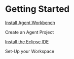 # Getting Started



[Install Agent.Workbench](/01_getting-started/install-agentworkbench.md)

Create an Agent Project

[Install the Eclipse IDE](/01_getting-started/install-eclipse-ide.md)

Set-Up your Workspace

